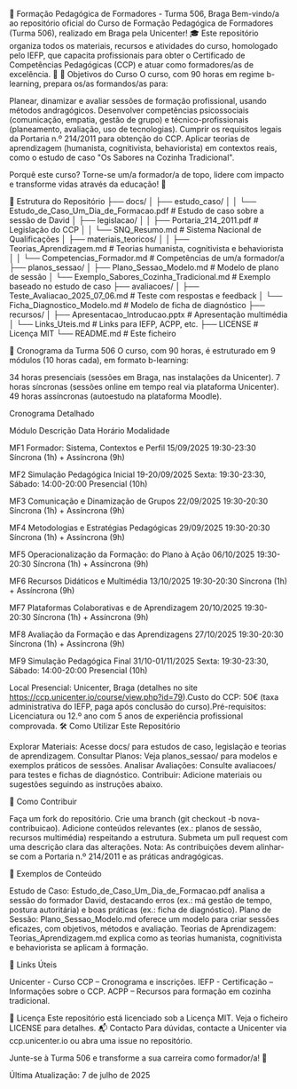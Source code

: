 🚀 Formação Pedagógica de Formadores - Turma 506, Braga
Bem-vindo/a ao repositório oficial do Curso de Formação Pedagógica de Formadores (Turma 506), realizado em Braga pela Unicenter! 🎓 Este repositório organiza todos os materiais, recursos e atividades do curso, homologado pelo IEFP, que capacita profissionais para obter o Certificado de Competências Pedagógicas (CCP) e atuar como formadores/as de excelência. 💼
🎯 Objetivos do Curso
O curso, com 90 horas em regime b-learning, prepara os/as formandos/as para:

Planear, dinamizar e avaliar sessões de formação profissional, usando métodos andragógicos.
Desenvolver competências psicossociais (comunicação, empatia, gestão de grupo) e técnico-profissionais (planeamento, avaliação, uso de tecnologias).
Cumprir os requisitos legais da Portaria n.º 214/2011 para obtenção do CCP.
Aplicar teorias de aprendizagem (humanista, cognitivista, behaviorista) em contextos reais, como o estudo de caso "Os Sabores na Cozinha Tradicional".


Porquê este curso? Torne-se um/a formador/a de topo, lidere com impacto e transforme vidas através da educação! 🚀

📂 Estrutura do Repositório
├── docs/
│   ├── estudo_caso/
│   │   └── Estudo_de_Caso_Um_Dia_de_Formacao.pdf  # Estudo de caso sobre a sessão de David
│   ├── legislacao/
│   │   ├── Portaria_214_2011.pdf                 # Legislação do CCP
│   │   └── SNQ_Resumo.md                        # Sistema Nacional de Qualificações
│   ├── materiais_teoricos/
│   │   ├── Teorias_Aprendizagem.md              # Teorias humanista, cognitivista e behaviorista
│   │   └── Competencias_Formador.md             # Competências de um/a formador/a
├── planos_sessao/
│   ├── Plano_Sessao_Modelo.md                   # Modelo de plano de sessão
│   └── Exemplo_Sabores_Cozinha_Tradicional.md   # Exemplo baseado no estudo de caso
├── avaliacoes/
│   ├── Teste_Avaliacao_2025_07_06.md           # Teste com respostas e feedback
│   └── Ficha_Diagnostico_Modelo.md             # Modelo de ficha de diagnóstico
├── recursos/
│   ├── Apresentacao_Introducao.pptx            # Apresentação multimédia
│   └── Links_Uteis.md                         # Links para IEFP, ACPP, etc.
├── LICENSE                                     # Licença MIT
└── README.md                                   # Este ficheiro

📅 Cronograma da Turma 506
O curso, com 90 horas, é estruturado em 9 módulos (10 horas cada), em formato b-learning:

34 horas presenciais (sessões em Braga, nas instalações da Unicenter).
7 horas síncronas (sessões online em tempo real via plataforma Unicenter).
49 horas assíncronas (autoestudo na plataforma Moodle).

Cronograma Detalhado



Módulo
Descrição
Data
Horário
Modalidade



MF1
Formador: Sistema, Contextos e Perfil
15/09/2025
19:30-23:30
Síncrona (1h) + Assíncrona (9h)


MF2
Simulação Pedagógica Inicial
19-20/09/2025
Sexta: 19:30-23:30, Sábado: 14:00-20:00
Presencial (10h)


MF3
Comunicação e Dinamização de Grupos
22/09/2025
19:30-20:30
Síncrona (1h) + Assíncrona (9h)


MF4
Metodologias e Estratégias Pedagógicas
29/09/2025
19:30-20:30
Síncrona (1h) + Assíncrona (9h)


MF5
Operacionalização da Formação: do Plano à Ação
06/10/2025
19:30-20:30
Síncrona (1h) + Assíncrona (9h)


MF6
Recursos Didáticos e Multimédia
13/10/2025
19:30-20:30
Síncrona (1h) + Assíncrona (9h)


MF7
Plataformas Colaborativas e de Aprendizagem
20/10/2025
19:30-20:30
Síncrona (1h) + Assíncrona (9h)


MF8
Avaliação da Formação e das Aprendizagens
27/10/2025
19:30-20:30
Síncrona (1h) + Assíncrona (9h)


MF9
Simulação Pedagógica Final
31/10-01/11/2025
Sexta: 19:30-23:30, Sábado: 14:00-20:00
Presencial (10h)


Local Presencial: Unicenter, Braga (detalhes no site https://ccp.unicenter.io/course/view.php?id=79).Custo do CCP: 50€ (taxa administrativa do IEFP, paga após conclusão do curso).Pré-requisitos: Licenciatura ou 12.º ano com 5 anos de experiência profissional comprovada.
🛠️ Como Utilizar Este Repositório

Explorar Materiais: Acesse docs/ para estudos de caso, legislação e teorias de aprendizagem.
Consultar Planos: Veja planos_sessao/ para modelos e exemplos práticos de sessões.
Analisar Avaliações: Consulte avaliacoes/ para testes e fichas de diagnóstico.
Contribuir: Adicione materiais ou sugestões seguindo as instruções abaixo.

🤝 Como Contribuir

Faça um fork do repositório.
Crie uma branch (git checkout -b nova-contribuicao).
Adicione conteúdos relevantes (ex.: planos de sessão, recursos multimédia) respeitando a estrutura.
Submeta um pull request com uma descrição clara das alterações.
Nota: As contribuições devem alinhar-se com a Portaria n.º 214/2011 e as práticas andragógicas.

🌟 Exemplos de Conteúdo

Estudo de Caso: Estudo_de_Caso_Um_Dia_de_Formacao.pdf analisa a sessão do formador David, destacando erros (ex.: má gestão de tempo, postura autoritária) e boas práticas (ex.: ficha de diagnóstico).
Plano de Sessão: Plano_Sessao_Modelo.md oferece um modelo para criar sessões eficazes, com objetivos, métodos e avaliação.
Teorias de Aprendizagem: Teorias_Aprendizagem.md explica como as teorias humanista, cognitivista e behaviorista se aplicam à formação.

🔗 Links Úteis

Unicenter - Curso CCP – Cronograma e inscrições.
IEFP - Certificação – Informações sobre o CCP.
ACPP – Recursos para formação em cozinha tradicional.

📜 Licença
Este repositório está licenciado sob a Licença MIT. Veja o ficheiro LICENSE para detalhes.
📬 Contacto
Para dúvidas, contacte a Unicenter via ccp.unicenter.io ou abra uma issue no repositório.

Junte-se à Turma 506 e transforme a sua carreira como formador/a! 💪

Última Atualização: 7 de julho de 2025
